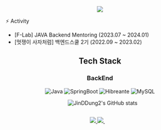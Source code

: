 <div align=center>
  <img src="https://capsule-render.vercel.app/api?type=waving&color=0583D2&height=300&section=header&text=Jinhyuck's%20GitHub&desc=welcome&descAlign=50&descAlignY=30&fontSize=80&fontColor=#40C4FF" />

</div>

<div align=left>
  
⚡️ Activity

* [F-Lab] JAVA Backend Mentoring (2023.07 ~ 2024.01)
* [멋쟁이 사자처럼] 백엔드스쿨 2기 (2022.09 ~ 2023.02)

</div>

<div align=center>
  
  <h2>Tech Stack</h2>
  <h3>BackEnd</h3>
    
  ![Java](https://img.shields.io/badge/Java-B8860B?style=flat-square&logo=Java&logoColor=white)
  ![SpringBoot](https://img.shields.io/badge/SpringBoot-369F36?style=flat-square&logo=SpringBoot&logoColor=white)
  ![Hibreante](https://img.shields.io/badge/Hibernate-CC9966?style=flat-square&logo=Hibernate&logoColor=white)
  ![MySQL](https://img.shields.io/badge/MySQL-4479A1?style=flat&logo=MySQL&logoColor=white) 

 ![JinDDung2's GitHub stats](https://github-readme-stats.vercel.app/api?username=JinDDung2&show_icons=true&theme=tokyonight)

  <h2></h2>
   <a href="https://velog.io/@wlsgur1533/">
  <img src="https://img.shields.io/badge/Velog-63CC63?style=flat-square&logo=Velog&logoColor=white"/>
  </a>
  <a href="mailto:gjwlsgur4866@gmail.com">
  <img src="https://img.shields.io/badge/Gmail-FF8C0A?style=flat-square&logo=Gmail&logoColor=white"/>
  </a>
 
  
</div>
